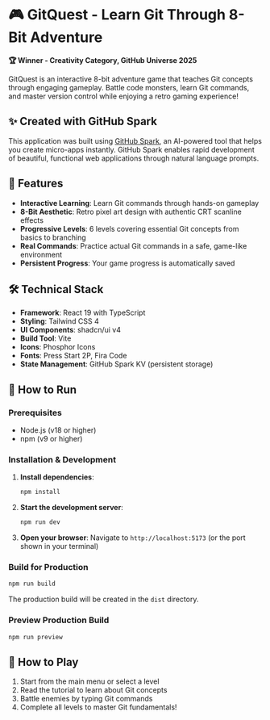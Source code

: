 # 🎮 GitQuest - Learn Git Through 8-Bit Adventure

**🏆 Winner - Creativity Category, GitHub Universe 2025**

GitQuest is an interactive 8-bit adventure game that teaches Git concepts through engaging gameplay. Battle code monsters, learn Git commands, and master version control while enjoying a retro gaming experience!

## ✨ Created with GitHub Spark

This application was built using [GitHub Spark](https://github.com/features/spark), an AI-powered tool that helps you create micro-apps instantly. GitHub Spark enables rapid development of beautiful, functional web applications through natural language prompts.

## 🚀 Features

- **Interactive Learning**: Learn Git commands through hands-on gameplay
- **8-Bit Aesthetic**: Retro pixel art design with authentic CRT scanline effects
- **Progressive Levels**: 6 levels covering essential Git concepts from basics to branching
- **Real Commands**: Practice actual Git commands in a safe, game-like environment
- **Persistent Progress**: Your game progress is automatically saved

## 🛠️ Technical Stack

- **Framework**: React 19 with TypeScript
- **Styling**: Tailwind CSS 4
- **UI Components**: shadcn/ui v4
- **Build Tool**: Vite
- **Icons**: Phosphor Icons
- **Fonts**: Press Start 2P, Fira Code
- **State Management**: GitHub Spark KV (persistent storage)

## 🏃 How to Run

### Prerequisites
- Node.js (v18 or higher)
- npm (v9 or higher)

### Installation & Development

1. **Install dependencies**:
   ```bash
   npm install
   ```

2. **Start the development server**:
   ```bash
   npm run dev
   ```

3. **Open your browser**:
   Navigate to `http://localhost:5173` (or the port shown in your terminal)

### Build for Production

```bash
npm run build
```

The production build will be created in the `dist` directory.

### Preview Production Build

```bash
npm run preview
```

## 🎯 How to Play

1. Start from the main menu or select a level
2. Read the tutorial to learn about Git concepts
3. Battle enemies by typing Git commands
4. Complete all levels to master Git fundamentals!

